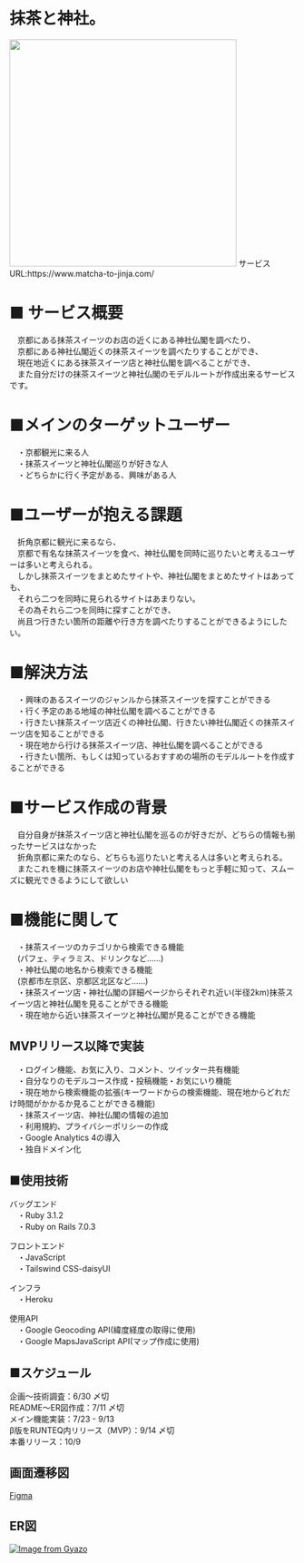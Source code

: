 # 抹茶と神社。

<img src="https://user-images.githubusercontent.com/94298144/189052247-e5390c19-8701-49c7-83ec-3e9793c8d363.png" width="400" height="400">
サービスURL:https://www.matcha-to-jinja.com/

# ■ サービス概要
　京都にある抹茶スイーツのお店の近くにある神社仏閣を調べたり、  
　京都にある神社仏閣近くの抹茶スイーツを調べたりすることができ、  
　現在地近くにある抹茶スイーツ店と神社仏閣を調べることができ、  
　また自分だけの抹茶スイーツと神社仏閣のモデルルートが作成出来るサービスです。  

# ■メインのターゲットユーザー
　・京都観光に来る人  
　・抹茶スイーツと神社仏閣巡りが好きな人  
　・どちらかに行く予定がある、興味がある人 

# ■ユーザーが抱える課題
　折角京都に観光に来るなら、   
　京都で有名な抹茶スイーツを食べ、神社仏閣を同時に巡りたいと考えるユーザーは多いと考えられる。  
　しかし抹茶スイーツをまとめたサイトや、神社仏閣をまとめたサイトはあっても、  
　それら二つを同時に見られるサイトはあまりない。  
　その為それら二つを同時に探すことができ、  
　尚且つ行きたい箇所の距離や行き方を調べたりすることができるようにしたい。  

# ■解決方法  
　・興味のあるスイーツのジャンルから抹茶スイーツを探すことができる  
　・行く予定のある地域の神社仏閣を調べることができる  
　・行きたい抹茶スイーツ店近くの神社仏閣、行きたい神社仏閣近くの抹茶スイーツ店を知ることができる  
　・現在地から行ける抹茶スイーツ店、神社仏閣を調べることができる  
　・行きたい箇所、もしくは知っているおすすめの場所のモデルルートを作成することができる    　

# ■サービス作成の背景
　自分自身が抹茶スイーツ店と神社仏閣を巡るのが好きだが、どちらの情報も揃ったサービスはなかった  
　折角京都に来たのなら、どちらも巡りたいと考える人は多いと考えられる。  
　またこれを機に抹茶スイーツのお店や神社仏閣をもっと手軽に知って、スムーズに観光できるようにして欲しい  

# ■機能に関して  

　・抹茶スイーツのカテゴリから検索できる機能  
　(パフェ、ティラミス、ドリンクなど……)  
　・神社仏閣の地名から検索できる機能    
　(京都市左京区、京都区北区など……)  
　・抹茶スイーツ店・神社仏閣の詳細ページからそれぞれ近い(半径2km)抹茶スイーツ店と神社仏閣を見ることができる機能  
　・現在地から近い抹茶スイーツと神社仏閣が見ることができる機能   

## MVPリリース以降で実装  

　・ログイン機能、お気に入り、コメント、ツイッター共有機能  
　・自分なりのモデルコース作成・投稿機能・お気にいり機能  
　・現在地から検索機能の拡張(キーワードからの検索機能、現在地からどれだけ時間がかかるか見ることができる機能)     
　・抹茶スイーツ店、神社仏閣の情報の追加  
　・利用規約、プライバシーポリシーの作成   
　・Google Analytics 4の導入  
　・独自ドメイン化  

## ■使用技術  
バッグエンド   
　・Ruby 3.1.2  
　・Ruby on Rails 7.0.3  

フロントエンド    
　・JavaScript  
　・Tailswind CSS-daisyUI    

インフラ    
　・Heroku

使用API  
　・Google Geocoding API(緯度経度の取得に使用)  
　・Google MapsJavaScript API(マップ作成に使用)  

## ■スケジュール
 企画〜技術調査：6/30 〆切  
 README〜ER図作成：7/11 〆切  
 メイン機能実装：7/23 - 9/13  
 β版をRUNTEQ内リリース（MVP）：9/14 〆切  
 本番リリース：10/9
 
## 画面遷移図
[Figma](https://www.figma.com/file/AooAFozghAwS7wKYnJsxmo/%E6%8A%B9%E8%8C%B6%E3%81%A8%E7%A5%9E%E7%A4%BE%E3%80%82%E7%94%BB%E9%9D%A2%E9%81%B7%E7%A7%BB%E5%9B%B3?node-id=0%3A1)

## ER図
[![Image from Gyazo](https://i.gyazo.com/17f0eea322a140bd5b37f37a69da0d30.png)](https://gyazo.com/17f0eea322a140bd5b37f37a69da0d30)
